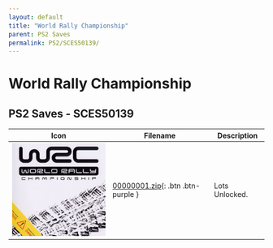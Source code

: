 ```yaml
---
layout: default
title: "World Rally Championship"
parent: PS2 Saves
permalink: PS2/SCES50139/
---
```

# World Rally Championship

## PS2 Saves - SCES50139

| Icon | Filename | Description |
|------|----------|-------------|
| ![World Rally Championship](icon0.png) | [00000001.zip](00000001.zip){: .btn .btn-purple } | Lots Unlocked. |
